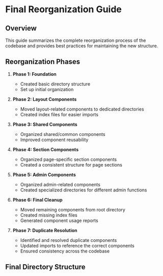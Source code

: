 # Final Reorganization Guide

## Overview

This guide summarizes the complete reorganization process of the codebase and provides best practices for maintaining the new structure.

## Reorganization Phases

1. **Phase 1: Foundation**
   - Created basic directory structure
   - Set up initial organization

2. **Phase 2: Layout Components**
   - Moved layout-related components to dedicated directories
   - Created index files for easier imports

3. **Phase 3: Shared Components**
   - Organized shared/common components
   - Improved component reusability

4. **Phase 4: Section Components**
   - Organized page-specific section components
   - Created a consistent structure for page sections

5. **Phase 5: Admin Components**
   - Organized admin-related components
   - Created specialized directories for different admin functions

6. **Phase 6: Final Cleanup**
   - Moved remaining components from root directory
   - Created missing index files
   - Generated component usage reports

7. **Phase 7: Duplicate Resolution**
   - Identified and resolved duplicate components
   - Updated imports to reference the correct components
   - Ensured consistency across the codebase

## Final Directory Structure

